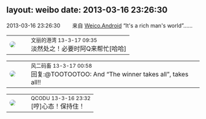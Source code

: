 layout: weibo
date: 2013-03-16 23:26:30
---
<meta name="referrer" content="no-referrer" />

2013-03-16 23:26:30  &nbsp;&nbsp;&nbsp;&nbsp;&nbsp;&nbsp; 来自 <a href="http://app.weibo.com/t/feed/l4RWD" rel="nofollow">Weico.Android</a>
“It's a rich man's world”…… ​​​

<table style="width: 100%;">
  <tr>
    <td style="width: 40px;"><img style="border-radius:50%" src="https://tva1.sinaimg.cn/crop.0.0.180.180.50/9dc97b7fjw1e8qgp5bmzyj2050050aa8.jpg?KID=imgbed,tva&Expires=1624464794&ssig=e3SZulTYr0"></td>
    <td colspan="2"><small>文丽的港湾 13-3-17 09:35</small><br/>淡然处之！必要时阿Q来帮忙[哈哈]</td>
  </tr>
</table>

<table style="width: 100%;">
  <tr>
    <td style="width: 40px;"><img style="border-radius:50%" src="https://tva3.sinaimg.cn/crop.0.0.639.639.50/6d2a6003jw8f3idy69w2gj20hs0hrt9g.jpg?KID=imgbed,tva&Expires=1624464794&ssig=w5Vbl4yJQc"></td>
    <td colspan="2"><small>风二码畜 13-3-17 00:58</small><br/>回复:@TOOTOOTOO: And “The winner takes all”, takes all!!</td>
  </tr>
</table>

<table style="width: 100%;">
  <tr>
    <td style="width: 40px;"><img style="border-radius:50%" src="https://tvax1.sinaimg.cn/crop.0.0.512.512.50/6b69631dly8g0l3egwcbcj20e80e8dfu.jpg?KID=imgbed,tva&Expires=1624464794&ssig=13WUJvsE5i"></td>
    <td colspan="2"><small>QCODU 13-3-16 23:32</small><br/>[哼]心态！保持住！</td>
  </tr>
</table>
